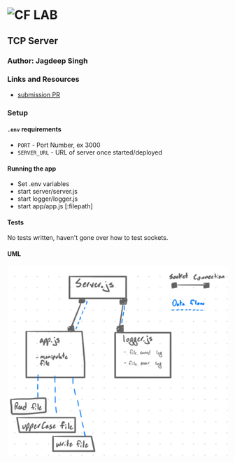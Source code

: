 ![CF](http://i.imgur.com/7v5ASc8.png) LAB
=================================================

## TCP Server

### Author: Jagdeep Singh

### Links and Resources
* [submission PR](https://github.com/401-advanced-javascript-js/lab-18-socket.io/pull/1)

### Setup
#### `.env` requirements
* `PORT` - Port Number, ex 3000
* `SERVER_URL` - URL of server once started/deployed


#### Running the app
* Set .env variables
* start server/server.js
* start logger/logger.js
* start app/app.js [:filepath]

  
#### Tests
No tests written, haven't gone over how to test sockets.

#### UML

![UML](assets/uml.jpeg)